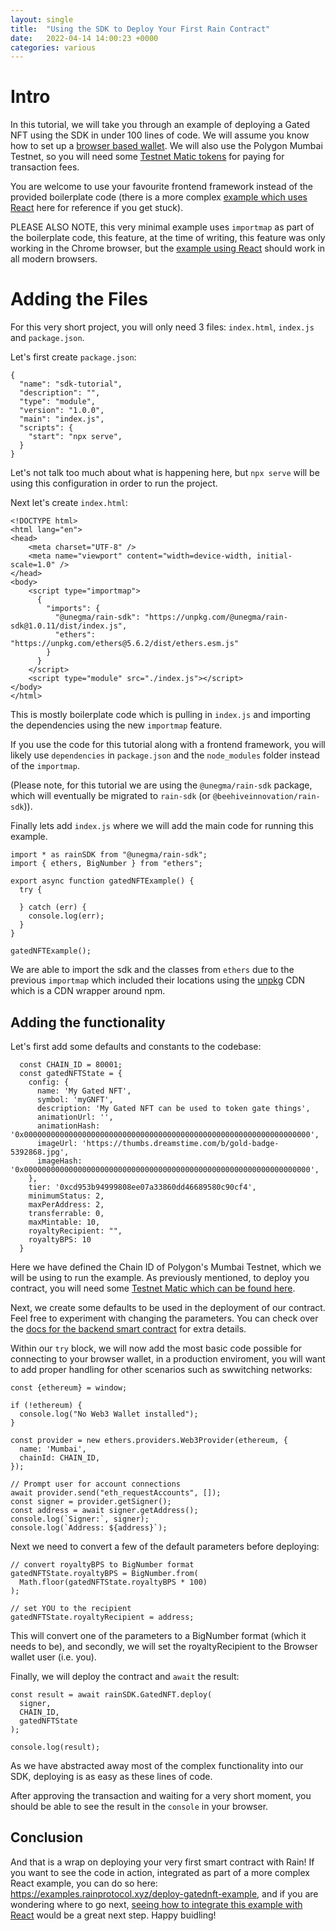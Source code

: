 ```yaml
---
layout: single
title:  "Using the SDK to Deploy Your First Rain Contract"
date:   2022-04-14 14:00:23 +0000
categories: various
---
```


# Intro

In this tutorial, we will take you through an example of deploying a Gated NFT using the SDK in under 100 lines of code. We will assume you know how to set up a [browser based wallet][metamask]. We will also use the Polygon Mumbai Testnet, so you will need some [Testnet Matic tokens][mumbai] for paying for transaction fees.

You are welcome to use your favourite frontend framework instead of the provided boilerplate code (there is a more complex [example which uses React][react-example] here for reference if you get stuck).

PLEASE ALSO NOTE, this very minimal example uses `importmap` as part of the boilerplate code, this feature, at the time of writing, this feature was only working in the Chrome browser, but the [example using React][react-example] should work in all modern browsers.

# Adding the Files

For this very short project, you will only need 3 files: `index.html`, `index.js` and `package.json`.

Let's first create `package.json`:

```
{
  "name": "sdk-tutorial",
  "description": "",
  "type": "module",
  "version": "1.0.0",
  "main": "index.js",
  "scripts": {
    "start": "npx serve",
  }
}
```

Let's not talk too much about what is happening here, but `npx serve` will be using this configuration in order to run the project.

Next let's create `index.html`:

```
<!DOCTYPE html>
<html lang="en">
<head>
    <meta charset="UTF-8" />
    <meta name="viewport" content="width=device-width, initial-scale=1.0" />
</head>
<body>
    <script type="importmap">
      {
        "imports": {
          "@unegma/rain-sdk": "https://unpkg.com/@unegma/rain-sdk@1.0.11/dist/index.js",
          "ethers": "https://unpkg.com/ethers@5.6.2/dist/ethers.esm.js"
        }
      }
    </script>
    <script type="module" src="./index.js"></script>
</body>
</html>
```

This is mostly boilerplate code which is pulling in `index.js` and importing the dependencies using the new `importmap` feature.

If you use the code for this tutorial along with a frontend framework, you will likely use `dependencies` in `package.json` and the `node_modules` folder instead of the `importmap`. 

(Please note, for this tutorial we are using the `@unegma/rain-sdk` package, which will eventually be migrated to `rain-sdk` (or `@beehiveinnovation/rain-sdk`)).

Finally lets add `index.js` where we will add the main code for running this example.

```
import * as rainSDK from "@unegma/rain-sdk";
import { ethers, BigNumber } from "ethers";

export async function gatedNFTExample() {
  try {
  
  } catch (err) {
    console.log(err);
  }
}

gatedNFTExample();
```

We are able to import the sdk and the classes from `ethers` due to the previous `importmap` which included their locations using the [unpkg][unpkg] CDN which is a CDN wrapper around npm.

## Adding the functionality

Let's first add some defaults and constants to the codebase:

```
  const CHAIN_ID = 80001;
  const gatedNFTState = {
    config: {
      name: 'My Gated NFT',
      symbol: 'myGNFT',
      description: 'My Gated NFT can be used to token gate things',
      animationUrl: '',
      animationHash: '0x0000000000000000000000000000000000000000000000000000000000000000',
      imageUrl: 'https://thumbs.dreamstime.com/b/gold-badge-5392868.jpg',
      imageHash: '0x0000000000000000000000000000000000000000000000000000000000000000',
    },
    tier: '0xcd953b94999808ee07a33860dd46689580c90cf4',
    minimumStatus: 2,
    maxPerAddress: 2,
    transferrable: 0,
    maxMintable: 10,
    royaltyRecipient: "",
    royaltyBPS: 10
  }
```

Here we have defined the Chain ID of Polygon's Mumbai Testnet, which we will be using to run the example. As previously mentioned, to deploy you contract, you will need some [Testnet Matic which can be found here][mumbai].

Next, we create some defaults to be used in the deployment of our contract. Feel free to experiment with changing the parameters. You can check over the [docs for the backend smart contract][docs] for extra details.

Within our `try` block, we will now add the most basic code possible for connecting to your browser wallet, in a production enviroment, you will want to add proper handling for other scenarios such as swwitching networks:

```
const {ethereum} = window;

if (!ethereum) {
  console.log("No Web3 Wallet installed");
}

const provider = new ethers.providers.Web3Provider(ethereum, {
  name: 'Mumbai',
  chainId: CHAIN_ID,
});

// Prompt user for account connections
await provider.send("eth_requestAccounts", []);
const signer = provider.getSigner();
const address = await signer.getAddress();
console.log(`Signer:`, signer);
console.log(`Address: ${address}`);
```

Next we need to convert a few of the default parameters before deploying:

```
// convert royaltyBPS to BigNumber format
gatedNFTState.royaltyBPS = BigNumber.from(
  Math.floor(gatedNFTState.royaltyBPS * 100)
);

// set YOU to the recipient
gatedNFTState.royaltyRecipient = address;
```

This will convert one of the parameters to a BigNumber format (which it needs to be), and secondly, we will set the royaltyRecipient to the Browser wallet user (i.e. you).

Finally, we will deploy the contract and `await` the result:

```
const result = await rainSDK.GatedNFT.deploy(
  signer,
  CHAIN_ID,
  gatedNFTState
);

console.log(result);
```

As we have abstracted away most of the complex functionality into our SDK, deploying is as easy as these lines of code.

After approving the transaction and waiting for a very short moment, you should be able to see the result in the `console` in your browser.

## Conclusion

And that is a wrap on deploying your very first smart contract with Rain! If you want to see the code in action, integrated as part of a more complex React example, you can do so here: https://examples.rainprotocol.xyz/deploy-gatednft-example, and if you are wondering where to go next, [seeing how to integrate this example with React][react-example] would be a great next step. Happy buidling!

[docs]: https://docs.rainprotocol.xyz
[react-example]: https://github.com/beehive-innovation/examples.rainprotocol.xyz/tree/master/src/examples/DeployGatedNFTExample
[unpkg]: https://unpkg.com/
[mumbai]: https://faucet.polygon.technology/
[metamask]: https://www.youtube.com/watch?v=6h_liI6atEk